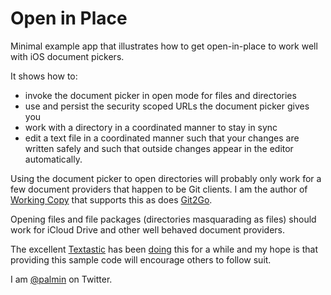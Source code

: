 # Open in Place

Minimal example app that illustrates how to get open-in-place to work well with iOS document pickers.

It shows how to:
- invoke the document picker in open mode for files and directories
- use and persist the security scoped URLs the document picker gives you
- work with a directory in a coordinated manner to stay in sync
- edit a text file in a coordinated manner such that your changes are written safely and such that outside changes appear in the editor automatically.

Using the document picker to open directories will probably only work for a few document providers that happen 
to be Git clients. 
I am the author of [Working Copy](https://itunes.apple.com/us/app/working-copy/id896694807?mt=8&uo=6&at=1000lHq&ct=) 
that supports this as does
[Git2Go](https://itunes.apple.com/us/app/git2go-git-client-you-always/id963577401?mt=8).

Opening files and file packages (directories masquarading as files) should work for iCloud Drive and other well behaved document providers.

The excellent [Textastic](https://geo.itunes.apple.com/us/app/id1049254261?ct=textasticapp.com&at=11lNQP&pt=15967&mt=8)
has been [doing](http://blach.io/2016/08/02/opening-git-repository-folders-in-textastic-6-2/) this for a while and my hope is that providing this sample code will encourage others to follow suit.

I am [@palmin](https://twitter.com/palmin) on Twitter.
